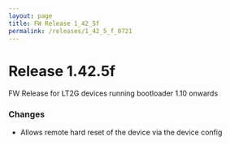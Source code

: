 ```yaml
---
layout: page
title: FW Release 1_42_5f
permalink: /releases/1_42_5_f_0721
---
```


Release 1.42.5f
=====

FW Release for LT2G devices running bootloader 1.10 onwards

### Changes

- Allows remote hard reset of the device via the device config
